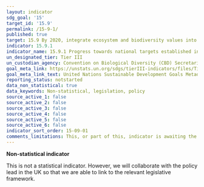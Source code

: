 ```yaml
---
layout: indicator
sdg_goal: '15'
target_id: '15.9'
permalink: /15-9-1/
published: true
target: 15.9 By 2020, integrate ecosystem and biodiversity values into national and local planning, development processes, poverty reduction strategies and accounts
indicator: 15.9.1
indicator_name: 15.9.1 Progress towards national targets established in accordance with Aichi Biodiversity Target 2 of the Strategic Plan for Biodiversity 2011-2020
un_designated_tier: Tier III
un_custodian_agency: Convention on Biological Diversity (CBD) Secretariat, UN Environment (UNEP)
goal_meta_link: https://unstats.un.org/sdgs/tierIII-indicators/files/Tier3-15-09-01.pdf
goal_meta_link_text: United Nations Sustainable Development Goals Metadata (PDF 4.0 MB)
reporting_status: notstarted
data_non_statistical: true
data_keywords: Non-statistical, legislation, policy
source_active_1: false
source_active_2: false
source_active_3: false
source_active_4: false
source_active_5: false
source_active_6: false
indicator_sort_order: 15-09-01
comments_limitations: This, or part of this, indicator is awaiting the development of internationally established methodology and standards (classified by the UN as tier 3). Data follows the UN specification for this indicator. 
---
```

**Non-statistical indicator**               

This is not a statistical indicator. However, we will collaborate with the policy lead in the UK so that we are able to link to the relevant legislative framework.
<br><br>